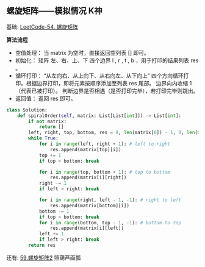 ## 螺旋矩阵——模拟情况 K神
基础: [LeetCode-54. 螺旋矩阵](https://leetcode.cn/problems/spiral-matrix/description/)  

**算法流程**
- 空值处理： 当 matrix 为空时，直接返回空列表 [] 即可。
- 初始化： 矩阵 左、右、上、下 四个边界 l , r , t , b ，用于打印的结果列表 res 。
- 循环打印： “从左向右、从上向下、从右向左、从下向上” 四个方向循环打印。根据边界打印，即将元素按顺序添加至列表 res 尾部。
边界向内收缩 1 （代表已被打印）。
判断边界是否相遇（是否打印完毕），若打印完毕则跳出。
- 返回值： 返回 res 即可。
```python
class Solution:
    def spiralOrder(self, matrix: List[List[int]]) -> List[int]:
        if not matrix:
            return []
        left, right, top, bottom, res = 0, len(matrix[0]) - 1, 0, len(matrix) - 1, []
        while True:
            for i in range(left, right + 1): # left to right
                res.append(matrix[top][i])
            top += 1
            if top > bottom: break

            for i in range(top, bottom + 1): # top to bottom
                res.append(matrix[i][right])
            right -= 1
            if left > right: break

            for i in range(right, left - 1, -1): # right to left
                res.append(matrix[bottom][i])
            bottom -= 1
            if top > bottom: break
            for i in range(bottom, top - 1, -1): # bottom to top
                res.append(matrix[i][left])
            left += 1
            if left > right: break
        return res
```
还有:
[59.螺旋矩阵2](https://leetcode.cn/problems/spiral-matrix-ii/submissions/627711012/)  照葫芦画瓢
